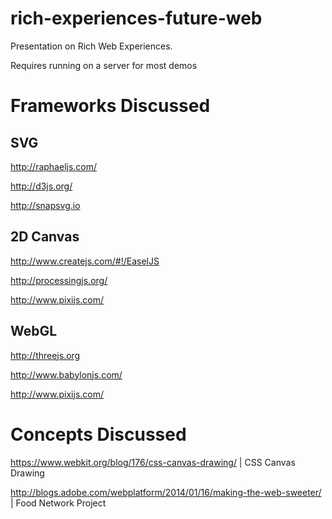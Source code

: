 rich-experiences-future-web
============================
Presentation on Rich Web Experiences.

Requires running on a server for most demos


Frameworks Discussed
====================

SVG
---
http://raphaeljs.com/

http://d3js.org/

http://snapsvg.io


2D Canvas
---------
http://www.createjs.com/#!/EaselJS

http://processingjs.org/

http://www.pixijs.com/


WebGL
-----
http://threejs.org

http://www.babylonjs.com/

http://www.pixijs.com/


Concepts Discussed
==================
https://www.webkit.org/blog/176/css-canvas-drawing/ | CSS Canvas Drawing

http://blogs.adobe.com/webplatform/2014/01/16/making-the-web-sweeter/ | Food Network Project